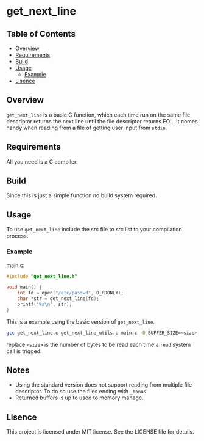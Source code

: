 # get_next_line

## Table of Contents
- [Overview](#overview)
- [Requirements](#requirements)
- [Build](#build)
- [Usage](#usage)
    - [Example](#example)
- [Lisence](#lisence)

## Overview

`get_next_line` is a basic C function, which each time run on the same file descriptor returns the next line until the file descriptor returns EOL. It comes handy when reading from a file of getting user input from `stdin`.

## Requirements

All you need is a C compiler.

## Build

Since this is just a simple function no build system required.

## Usage

To use `get_next_line` include the src file to src list to your compilation process.

### Example

main.c:

```c
#include "get_next_line.h"

void main() {
    int fd = open("/etc/passwd", O_RDONLY);
    char *str = get_next_line(fd);
    printf("%s\n", str);
}
```

This is a example using the basic version of `get_next_line`.

```sh
gcc get_next_line.c get_next_line_utils.c main.c -D BUFFER_SIZE=<size> -o main
```

replace `<size>` is the number of bytes to be read each time a `read` system call is trigged.

## Notes

- Using the standard version does not support reading from multiple file descriptor. To do so use the files ending with `_bonus`
- Returned buffers is up to used to memory manage.

## Lisence

This project is licensed under MIT license. See the LICENSE file for details.
